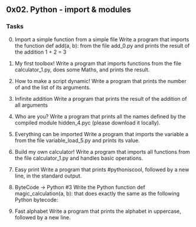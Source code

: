 ## 0x02. Python - import & modules

### Tasks

0. Import a simple function from a simple file
   Write a program that imports the function def add(a, b): from the file add_0.py and prints the result of the addition 1 + 2 = 3

1. My first toolbox!
   Write a program that imports functions from the file calculator_1.py, does some Maths, and prints the result.

2. How to make a script dynamic!
   Write a program that prints the number of and the list of its arguments.

3. Infinite addition
   Write a program that prints the result of the addition of all arguments

4. Who are you?
   Write a program that prints all the names defined by the compiled module hidden_4.pyc (please download it locally).

5. Everything can be imported
   Write a program that imports the variable a from the file variable_load_5.py and prints its value.

6. Build my own calculator!
   Write a program that imports all functions from the file calculator_1.py and handles basic operations.
7. Easy print
   Write a program that prints #pythoniscool, followed by a new line, in the standard output.

8. ByteCode -> Python #3
   Write the Python function def magic_calculation(a, b): that does exactly the same as the following Python bytecode:

9. Fast alphabet
   Write a program that prints the alphabet in uppercase, followed by a new line.
